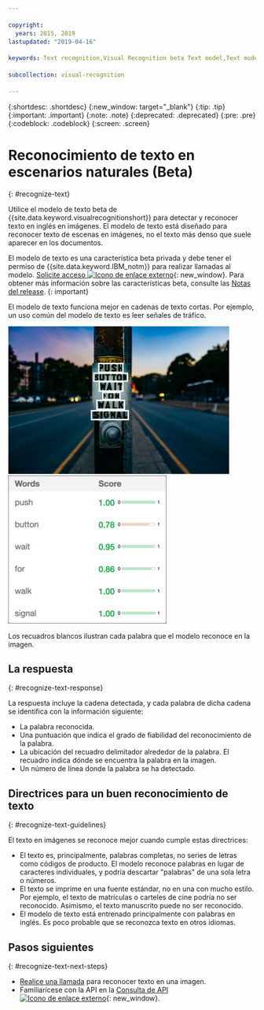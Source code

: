 ```yaml
---

copyright:
  years: 2015, 2019
lastupdated: "2019-04-16"

keywords: Text recognition,Visual Recognition beta Text model,Text model,recognize text

subcollection: visual-recognition

---
```


{:shortdesc: .shortdesc}
{:new_window: target="_blank"}
{:tip: .tip}
{:important: .important}
{:note: .note}
{:deprecated: .deprecated}
{:pre: .pre}
{:codeblock: .codeblock}
{:screen: .screen}

# Reconocimiento de texto en escenarios naturales (Beta)
{: #recognize-text}

Utilice el modelo de texto beta de {{site.data.keyword.visualrecognitionshort}} para detectar y reconocer texto en inglés en imágenes. El modelo de texto está diseñado para reconocer texto de escenas en imágenes, no el texto más denso que suele aparecer en los documentos.

El modelo de texto es una característica beta privada y debe tener el permiso de {{site.data.keyword.IBM_notm}} para realizar llamadas al modelo. [Solicite acceso ![Icono de enlace externo](../../icons/launch-glyph.svg "Icono de enlace externo")](https://datasciencex.typeform.com/to/nU6efl){: new_window}. Para obtener más información sobre las características beta, consulte las [Notas del release](/docs/services/visual-recognition?topic=visual-recognition-release-notes#beta).
{: important}

El modelo de texto funciona mejor en cadenas de texto cortas. Por ejemplo, un uso común del modelo de texto es leer señales de tráfico.

![Señal de tráfico con recuadros delimitadores alrededor de las palabras reconocidas. Foto de Ashim D’Silva en Unsplash](images/walk-signal-detection.png) ![Palabras y niveles de fiabilidad detectados en la imagen de señales de tráfico](images/walk-signal-response.png)

Los recuadros blancos ilustran cada palabra que el modelo reconoce en la imagen.

## La respuesta
{: #recognize-text-response}

La respuesta incluye la cadena detectada, y cada palabra de dicha cadena se identifica con la información siguiente:

- La palabra reconocida.
- Una puntuación que indica el grado de fiabilidad del reconocimiento de la palabra.
- La ubicación del recuadro delimitador alrededor de la palabra. El recuadro indica dónde se encuentra la palabra en la imagen.
- Un número de línea donde la palabra se ha detectado.

## Directrices para un buen reconocimiento de texto
{: #recognize-text-guidelines}

El texto en imágenes se reconoce mejor cuando cumple estas directrices:

- El texto es, principalmente, palabras completas, no series de letras como códigos de producto. El modelo reconoce palabras en lugar de caracteres individuales, y podría descartar "palabras" de una sola letra o números.
- El texto se imprime en una fuente estándar, no en una con mucho estilo. Por ejemplo, el texto de matrículas o carteles de cine podría no ser reconocido. Asimismo, el texto manuscrito puede no ser reconocido.
- El modelo de texto está entrenado principalmente con palabras en inglés. Es poco probable que se reconozca texto en otros idiomas.

## Pasos siguientes
{: #recognize-text-next-steps}

- [Realice una llamada](/docs/services/visual-recognition?topic=visual-recognition-tutorial-recognize-text#tutorial-recognize-text) para reconocer texto en una imagen.
- Familiarícese con la API en la [Consulta de API ![Icono de enlace externo](../../icons/launch-glyph.svg "Icono de enlace externo")](https://{DomainName}/apidocs/visual-recognition/visual-recognition-v3-text){: new_window}.
